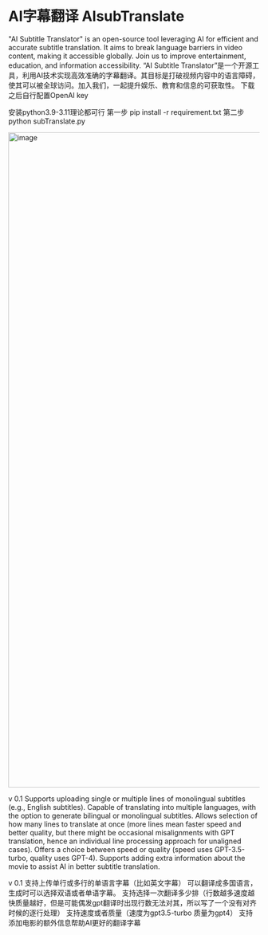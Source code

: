 # AI字幕翻译 AIsubTranslate
"AI Subtitle Translator" is an open-source tool leveraging AI for efficient and accurate subtitle translation. It aims to break language barriers in video content, making it accessible globally. Join us to improve entertainment, education, and information accessibility.
“AI Subtitle Translator”是一个开源工具，利用AI技术实现高效准确的字幕翻译。其目标是打破视频内容中的语言障碍，使其可以被全球访问。加入我们，一起提升娱乐、教育和信息的可获取性。
下载之后自行配置OpenAI key

安装python3.9-3.11理论都可行
第一步
pip install -r requirement.txt
第二步
python subTranslate.py

<img width="1315" alt="image" src="https://github.com/kelvinhekelvin12399/AIsubTranslate/assets/135954737/d30a4585-c6ea-4b04-b4e5-9bcbe13f0663">


v 0.1
Supports uploading single or multiple lines of monolingual subtitles (e.g., English subtitles).
Capable of translating into multiple languages, with the option to generate bilingual or monolingual subtitles.
Allows selection of how many lines to translate at once (more lines mean faster speed and better quality, but there might be occasional misalignments with GPT translation, hence an individual line processing approach for unaligned cases).
Offers a choice between speed or quality (speed uses GPT-3.5-turbo, quality uses GPT-4).
Supports adding extra information about the movie to assist AI in better subtitle translation.

v 0.1
支持上传单行或多行的单语言字幕（比如英文字幕）
可以翻译成多国语言，生成时可以选择双语或者单语字幕。
支持选择一次翻译多少排（行数越多速度越快质量越好，但是可能偶发gpt翻译时出现行数无法对其，所以写了一个没有对齐时候的逐行处理）
支持速度或者质量（速度为gpt3.5-turbo 质量为gpt4）
支持添加电影的额外信息帮助AI更好的翻译字幕
